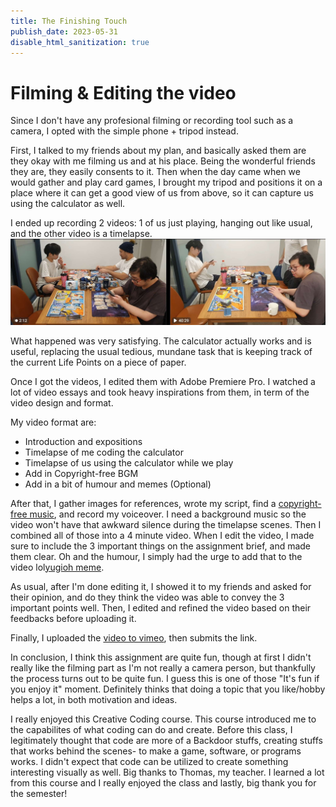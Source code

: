 ```yaml
---
title: The Finishing Touch
publish_date: 2023-05-31
disable_html_sanitization: true
---
```


#  Filming & Editing the video

Since I don't have any profesional filming or recording tool such as a camera, I opted with the simple phone + tripod instead.

First, I talked to my friends about my plan, and basically asked them are they okay with me filming us and at his place. Being the wonderful friends they are, they easily consents to it. Then when the day came when we would gather and play card games, I brought my tripod and positions it on a place where it can get a good view of us from above, so it can capture us using the calculator as well.

I ended up recording 2 videos: 1 of us just playing, hanging out like usual, and the other video is a timelapse.
![videos](images/recording.jpg)

What happened was very satisfying. The calculator actually works and is useful, replacing the usual tedious, mundane task that is keeping track of the current Life Points on a piece of paper.

Once I got the videos, I edited them with Adobe Premiere Pro. I watched a lot of video essays and took heavy inspirations from them, in term of the video design and format.

My video format are:
- Introduction and expositions
- Timelapse of me coding the calculator
- Timelapse of us using the calculator while we play
- Add in Copyright-free BGM
- Add in a bit of humour and memes (Optional)

After that, I gather images for references, wrote my script, find a [copyright-free music](https://youtu.be/slt_Bav8nsQ), and record my voiceover. I need a background music so the video won't have that awkward silence during the timelapse scenes. 
Then I combined all of those into a 4 minute video. When I edit the video, I made sure to include the 3 important things on the assignment brief, and made them clear.
Oh and the humour, I simply had the urge to add that to the video lol[yugioh meme](https://youtu.be/-sDExe3GcBg).

As usual, after I'm done editing it, I showed it to my friends and asked for their opinion, and do they think the video was able to convey the 3 important points well. Then, I edited and refined the video based on their feedbacks before uploading it.

Finally, I uploaded the [video to vimeo](https://vimeo.com/831901197), then submits the link.

In conclusion, I think this assignment are quite fun, though at first I didn't really like the filming part as I'm not really a camera person, but thankfully the process turns out to be quite fun. I guess this is one of those "It's fun if you enjoy it" moment. Definitely thinks that doing a topic that you like/hobby helps a lot, in both motivation and ideas.

I really enjoyed this Creative Coding course. This course introduced me to the capabilites of what coding can do and create. Before this class, I legitimately thought that code are more of a Backdoor stuffs, creating stuffs that works behind the scenes- to make a game, software, or programs works. I didn't expect that code can be utilized to create something interesting visually as well.
Big thanks to Thomas, my teacher. I learned a lot from this course and I really enjoyed the class and lastly, big thank you for the semester!